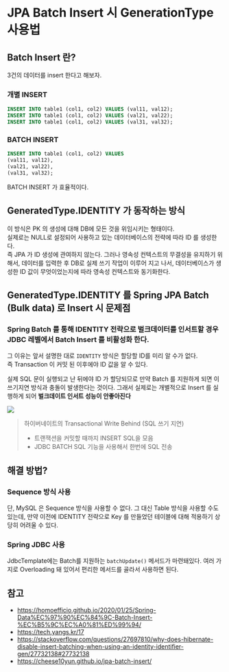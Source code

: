 # JPA Batch Insert 시 GenerationType 사용법

## Batch Insert 란?

3건의 데이터를 insert 한다고 해보자.

### 개별 INSERT
```sql
INSERT INTO table1 (col1, col2) VALUES (val11, val12);
INSERT INTO table1 (col1, col2) VALUES (val21, val22);
INSERT INTO table1 (col1, col2) VALUES (val31, val32);
```

### BATCH INSERT
```sql
INSERT INTO table1 (col1, col2) VALUES
(val11, val12),
(val21, val22),
(val31, val32);
```

BATCH INSERT 가 효율적이다.
## GeneratedType.IDENTITY 가 동작하는 방식

이 방식은 PK 의 생성에 대해 DB에 모든 것을 위임시키는 형태이다.</br>
실제로는 NULL로 설정되어 사용하고 있는 데이터베이스의 전략에 따라 ID 를 생성한다. </br>
즉 JPA 가 ID 생성에 관여하지 않는다.
그러나 영속성 컨텍스트의 무결성을 유지하기 위해서, 데이터를 입력한 후 DB로 실제 쓰기 작업이 이루어 지고 나서, 데이터베이스가 생성한 ID 값이 무엇이었는지에 따라 영속성 컨텍스트와 동기화한다.

## GeneratedType.IDENTITY 를 Spring JPA Batch (Bulk data) 로 Insert 시 문제점

### Spring Batch 를 통해 IDENTITY 전략으로 벌크데이터를 인서트할 경우 JDBC 레벨에서 Batch Insert 를 비활성화 한다. </br>
그 이유는 앞서 설명한 대로 `IDENTITY` 방식은 할당할 ID를 미리 알 수가 없다. </br>
즉 Transaction 이 커밋 된 이후에야 ID 값을 알 수 있다.

실제 SQL 문이 실행되고 난 뒤에야 ID 가 할당되므로 만약 Batch 를 지원하게 되면 이 쓰기지연 방식과 충돌이 발생한다는 것이다.
그래서 실제로는 개별적으로 Insert 를 실행하게 되어 **벌크데이트 인서트 성능이 안좋아진다**



![](../../../../../Desktop/jpa-bulk.png)



> 하이버네이트의 Transactional Write Behind (SQL 쓰기 지연)
> - 트랜잭션을 커밋할 때까지 INSERT SQL을 모음
> - JDBC BATCH SQL 기능을 사용해서 한번에 SQL 전송


## 해결 방법?

### Sequence 방식 사용
단, MySQL 은 Sequence 방식을 사용할 수 없다. 그 대신 Table 방식을 사용할 수도 있는데, 
만약 이전에 IDENTITY 전략으로 Key 를 만들었던 테이블에 대해 적용하기 상당히 어려울 수 있다.

### Spring JDBC 사용

JdbcTemplate에는 Batch를 지원하는 `batchUpdate()` 메서드가 마련돼있다.
여러 가지로 Overloading 돼 있어서 편리한 메서드를 골라서 사용하면 된다.


## 참고 

- https://homoefficio.github.io/2020/01/25/Spring-Data%EC%97%90%EC%84%9C-Batch-Insert-%EC%B5%9C%EC%A0%81%ED%99%94/
- https://tech.yangs.kr/17
- https://stackoverflow.com/questions/27697810/why-does-hibernate-disable-insert-batching-when-using-an-identity-identifier-gen/27732138#27732138
- https://cheese10yun.github.io/jpa-batch-insert/
